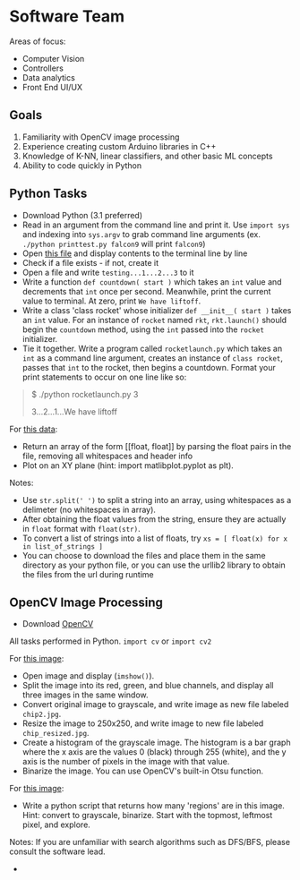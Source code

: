 # Software Team

Areas of focus:

- Computer Vision
- Controllers
- Data analytics
- Front End UI/UX

## Goals
1. Familiarity with OpenCV image processing
2. Experience creating custom Arduino libraries in C++
3. Knowledge of K-NN, linear classifiers, and other basic ML concepts
4. Ability to code quickly in Python


## Python Tasks
- Download Python (3.1 preferred)
- Read in an argument from the command line and print it. Use `import sys` and indexing into `sys.argv` to grab command line arguments (ex. `./python printtest.py falcon9` will print `falcon9`)
- Open [this file](http://www.gutenberg.org/files/1184/1184-0.txt) and display contents to the terminal line by line
- Check if a file exists - if not, create it
- Open a file and write `testing...1...2...3` to it
- Write a function `def countdown( start )` which takes an `int` value and decrements that `int` once per second. Meanwhile, print the current value to terminal. At zero, print `We have liftoff`.
- Write a class 'class rocket' whose initializer `def __init__( start )` takes an `int` value. For an instance of `rocket` named `rkt`, `rkt.launch()` should begin the `countdown` method, using the `int` passed into the `rocket` initializer.
- Tie it together. Write a program called `rocketlaunch.py` which takes an `int` as a command line argument, creates an instance of `class rocket`, passes that `int` to the rocket, then begins a countdown. Format your print statements to occur on one line like so:

> $ ./python rocketlaunch.py 3
>
> 3...2...1...We have liftoff

For [this data](http://m-selig.ae.illinois.edu/ads/coord/b29root.dat):
- Return an array of the form [[float, float]] by parsing the float pairs in the file, removing all whitespaces and header info
- Plot on an XY plane (hint: import matlibplot.pyplot as plt).

Notes:
- Use `str.split(' ')` to split a string into an array, using whitespaces as a delimeter (no whitespaces in array).
- After obtaining the float values from the string, ensure they are actually in `float` format with `float(str)`.
- To convert a list of strings into a list of floats, try `xs = [ float(x) for x in list_of_strings ]`
- You can choose to download the files and place them in the same directory as your python file, or you can use the urllib2 library to obtain the files from the url during runtime



## OpenCV Image Processing

- Download [OpenCV]('http://opencv.org/downloads.html')

All tasks performed in Python. `import cv` or `import cv2`

For [this image](chip.png):
- Open image and display (`imshow()`).
- Split the image into its red, green, and blue channels, and display all three images in the same window.
- Convert original image to grayscale, and write image as new file labeled `chip2.jpg`.
- Resize the image to 250x250, and write image to new file labeled `chip_resized.jpg`.
- Create a histogram of the grayscale image. The histogram is a bar graph where the x axis are the values 0 (black) through 255 (white), and the y axis is the number of pixels in the image with that value.
- Binarize the image. You can use OpenCV's built-in Otsu function. 

For [this image](coin.jpg):
- Write a python script that returns how many 'regions' are in this image. Hint: convert to grayscale, binarize. Start with the topmost, leftmost pixel, and explore.

Notes: If you are unfamiliar with search algorithms such as DFS/BFS, please consult the software lead.

-
